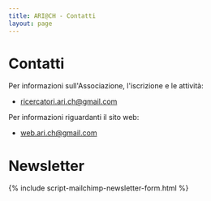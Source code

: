 ```yaml
---
title: ARI@CH - Contatti
layout: page
---
```


# Contatti

Per informazioni sull'Associazione, l'iscrizione e le attività:

- [ricercatori.ari.ch@gmail.com](mailto:ricercatori.ari.ch@gmail.com)

Per informazioni riguardanti il sito web:

- [web.ari.ch@gmail.com](mailto:web.ari.ch@gmail.com)

# Newsletter

{% include script-mailchimp-newsletter-form.html %}
